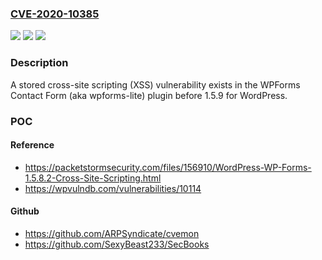 ### [CVE-2020-10385](https://cve.mitre.org/cgi-bin/cvename.cgi?name=CVE-2020-10385)
![](https://img.shields.io/static/v1?label=Product&message=n%2Fa&color=blue)
![](https://img.shields.io/static/v1?label=Version&message=n%2Fa&color=blue)
![](https://img.shields.io/static/v1?label=Vulnerability&message=n%2Fa&color=brighgreen)

### Description

A stored cross-site scripting (XSS) vulnerability exists in the WPForms Contact Form (aka wpforms-lite) plugin before 1.5.9 for WordPress.

### POC

#### Reference
- https://packetstormsecurity.com/files/156910/WordPress-WP-Forms-1.5.8.2-Cross-Site-Scripting.html
- https://wpvulndb.com/vulnerabilities/10114

#### Github
- https://github.com/ARPSyndicate/cvemon
- https://github.com/SexyBeast233/SecBooks

